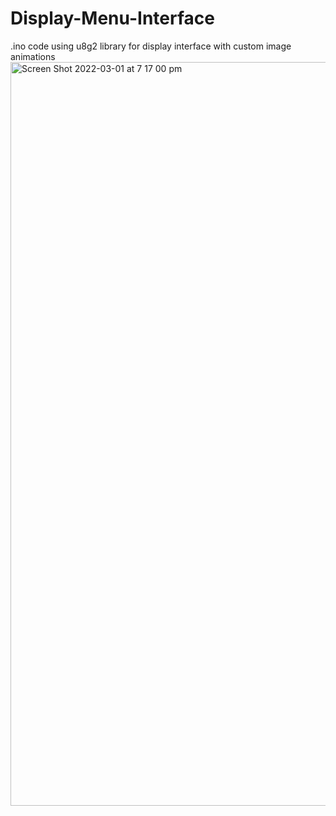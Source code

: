 # Display-Menu-Interface

.ino code using u8g2 library for display interface with custom image animations
<img width="1190" alt="Screen Shot 2022-03-01 at 7 17 00 pm" src="https://user-images.githubusercontent.com/30048959/156131176-318e1f01-64a1-4177-a96b-b3081d032db8.png">
